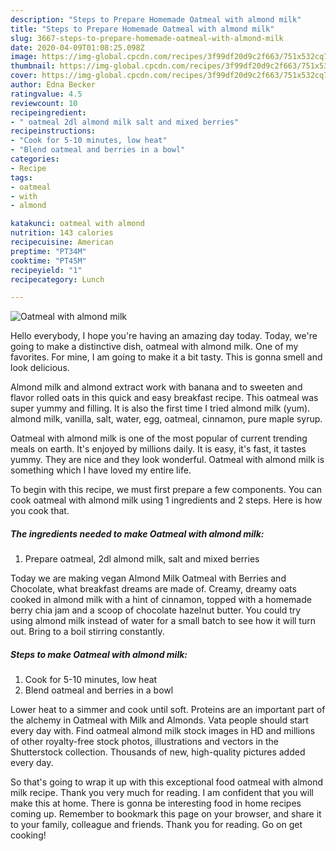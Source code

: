 ```yaml
---
description: "Steps to Prepare Homemade Oatmeal with almond milk"
title: "Steps to Prepare Homemade Oatmeal with almond milk"
slug: 3667-steps-to-prepare-homemade-oatmeal-with-almond-milk
date: 2020-04-09T01:08:25.098Z
image: https://img-global.cpcdn.com/recipes/3f99df20d9c2f663/751x532cq70/oatmeal-with-almond-milk-recipe-main-photo.jpg
thumbnail: https://img-global.cpcdn.com/recipes/3f99df20d9c2f663/751x532cq70/oatmeal-with-almond-milk-recipe-main-photo.jpg
cover: https://img-global.cpcdn.com/recipes/3f99df20d9c2f663/751x532cq70/oatmeal-with-almond-milk-recipe-main-photo.jpg
author: Edna Becker
ratingvalue: 4.5
reviewcount: 10
recipeingredient:
- " oatmeal 2dl almond milk salt and mixed berries"
recipeinstructions:
- "Cook for 5-10 minutes, low heat"
- "Blend oatmeal and berries in a bowl"
categories:
- Recipe
tags:
- oatmeal
- with
- almond

katakunci: oatmeal with almond 
nutrition: 143 calories
recipecuisine: American
preptime: "PT34M"
cooktime: "PT45M"
recipeyield: "1"
recipecategory: Lunch

---
```



![Oatmeal with almond milk](https://img-global.cpcdn.com/recipes/3f99df20d9c2f663/751x532cq70/oatmeal-with-almond-milk-recipe-main-photo.jpg)

Hello everybody, I hope you're having an amazing day today. Today, we're going to make a distinctive dish, oatmeal with almond milk. One of my favorites. For mine, I am going to make it a bit tasty. This is gonna smell and look delicious.

Almond milk and almond extract work with banana and to sweeten and flavor rolled oats in this quick and easy breakfast recipe. This oatmeal was super yummy and filling. It is also the first time I tried almond milk (yum). almond milk, vanilla, salt, water, egg, oatmeal, cinnamon, pure maple syrup.

Oatmeal with almond milk is one of the most popular of current trending meals on earth. It's enjoyed by millions daily. It is easy, it's fast, it tastes yummy. They are nice and they look wonderful. Oatmeal with almond milk is something which I have loved my entire life.


To begin with this recipe, we must first prepare a few components. You can cook oatmeal with almond milk using 1 ingredients and 2 steps. Here is how you cook that.

<!--inarticleads1-->

##### The ingredients needed to make Oatmeal with almond milk:

1. Prepare  oatmeal, 2dl almond milk, salt and mixed berries


Today we are making vegan Almond Milk Oatmeal with Berries and Chocolate, what breakfast dreams are made of. Creamy, dreamy oats cooked in almond milk with a hint of cinnamon, topped with a homemade berry chia jam and a scoop of chocolate hazelnut butter. You could try using almond milk instead of water for a small batch to see how it will turn out. Bring to a boil stirring constantly. 

<!--inarticleads2-->

##### Steps to make Oatmeal with almond milk:

1. Cook for 5-10 minutes, low heat
1. Blend oatmeal and berries in a bowl


Lower heat to a simmer and cook until soft. Proteins are an important part of the alchemy in Oatmeal with Milk and Almonds. Vata people should start every day with. Find oatmeal almond milk stock images in HD and millions of other royalty-free stock photos, illustrations and vectors in the Shutterstock collection. Thousands of new, high-quality pictures added every day. 

So that's going to wrap it up with this exceptional food oatmeal with almond milk recipe. Thank you very much for reading. I am confident that you will make this at home. There is gonna be interesting food in home recipes coming up. Remember to bookmark this page on your browser, and share it to your family, colleague and friends. Thank you for reading. Go on get cooking!
